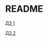 #  README
[ДЗ 1](https://github.com/fincher224/mygitrepository/blob/master/homework№1/homework.pdf)

[ДЗ 2](https://github.com/fincher224/mygitrepository/tree/master/homework№2)